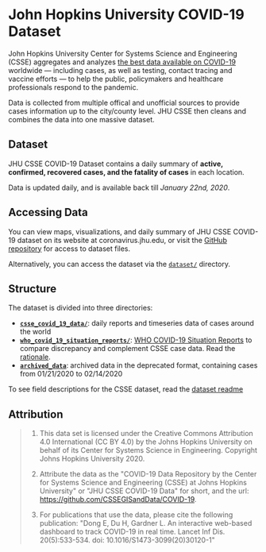 # John Hopkins University COVID-19 Dataset

John Hopkins University Center for Systems Science and Engineering (CSSE) aggregates and analyzes [the best data available on COVID-19](https://coronavirus.jhu.edu/) worldwide — including cases, as well as testing, contact tracing and vaccine efforts — to help the public, policymakers and healthcare professionals respond to the pandemic.

Data is collected from multiple offical and unofficial sources to provide cases information up to the city/county level. JHU CSSE then cleans and combines the data into one massive dataset.

## Dataset

JHU CSSE COVID-19 Dataset contains a daily summary of **active, confirmed, recovered cases, and the fatality of cases** in each location.

Data is updated daily, and is available back till _January 22nd, 2020_.

## Accessing Data

You can view maps, visualizations, and daily summary of JHU CSSE COVID-19 dataset on its website at coronavirus.jhu.edu, or visit the [GitHub repository](https://github.com/CSSEGISandData/COVID-19) for access to dataset files. 

Alternatively, you can access the dataset via the [`dataset/`](dataset/) directory.

## Structure

The dataset is divided into three directories:

- [**`csse_covid_19_data/`**](dataset/csse_covid_19_data): daily reports and timeseries data of cases around the world
- [**`who_covid_19_situation_reports/`**](dataset/who_covid_19_situation_reports): [WHO COVID-19 Situation Reports](https://www.who.int/emergencies/diseases/novel-coronavirus-2019/situation-reports/) to compare discrepancy and complement CSSE case data. Read the [rationale](dataset/who_covid_19_situation_reports/README.md).
- [**`archived_data`**](dataset/archived_data): archived data in the deprecated format, containing cases from 01/21/2020 to 02/14/2020

To see field descriptions for the CSSE dataset, read the [dataset readme](dataset/csse_covid_19_data/README.md)

## Attribution

> 1. This data set is licensed under the Creative Commons Attribution 4.0 International (CC BY 4.0) by the Johns Hopkins University on behalf of its Center for Systems Science in Engineering.  Copyright Johns Hopkins University 2020. 
> 
> 2. Attribute the data as the "COVID-19 Data Repository by the Center for Systems Science and Engineering (CSSE) at Johns Hopkins University" or "JHU CSSE COVID-19 Data" for short, and the url: https://github.com/CSSEGISandData/COVID-19.  
> 
> 3. For publications that use the data, please cite the following publication: "Dong E, Du H, Gardner L. An interactive web-based dashboard to track COVID-19 in real time. Lancet Inf Dis. 20(5):533-534. doi: 10.1016/S1473-3099(20)30120-1"
